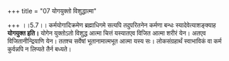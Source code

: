 +++
title = "07 योगयुक्तो विशुद्धात्मा"

+++
।।5.7।। कर्मयोगादिक्रमेण ब्रह्माधिगमे सत्यपि तदुपरितनेन कर्मणा बन्धः
स्यादेवेत्याशङ्क्याह **योगयुक्त इति।** योगेन युक्तोऽतो विशुद्ध आत्मा
चित्तं यस्यातएव विजित आत्मा शरीरं येन। अतएव विजितानीन्द्रियाणि येन।
ततश्च सर्वेषां भूतानामात्मभूत आत्मा यस्य सः। लोकसंग्रहार्थं स्वाभाविकं
वा कर्म कुर्वन्नपि न लिप्यते तैर्न बध्यते।
